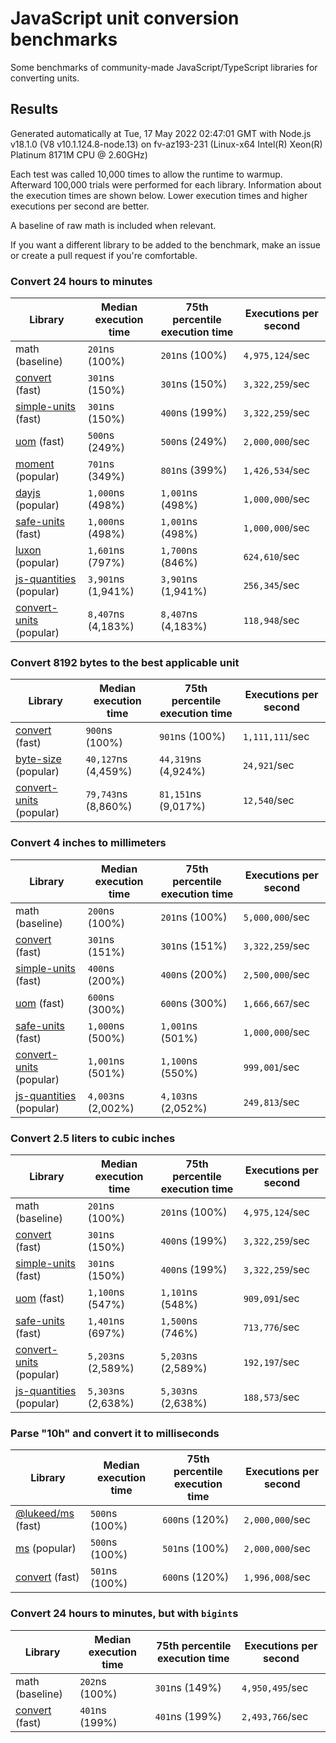 # JavaScript unit conversion benchmarks

Some benchmarks of community-made JavaScript/TypeScript libraries for converting units.

## Results

<!-- beginblock(results) -->

Generated automatically at Tue, 17 May 2022 02:47:01 GMT with Node.js v18.1.0 (V8 v10.1.124.8-node.13) on fv-az193-231 (Linux-x64 Intel(R) Xeon(R) Platinum 8171M CPU @ 2.60GHz)

Each test was called 10,000 times to allow the runtime to warmup.
Afterward 100,000 trials were performed for each library.
Information about the execution times are shown below.
Lower execution times and higher executions per second are better.

A baseline of raw math is included when relevant.

If you want a different library to be added to the benchmark, make an issue or create a pull request if you're comfortable.

### Convert 24 hours to minutes

| Library                                                            | Median execution time | 75th percentile execution time | Executions per second |
| ------------------------------------------------------------------ | --------------------- | ------------------------------ | --------------------- |
| math (baseline)                                                    | `201`ns (100%)        | `201`ns (100%)                 | `4,975,124`/sec       |
| [convert](https://npmjs.com/package/convert) (fast)                | `301`ns (150%)        | `301`ns (150%)                 | `3,322,259`/sec       |
| [simple-units](https://npmjs.com/package/simple-units) (fast)      | `301`ns (150%)        | `400`ns (199%)                 | `3,322,259`/sec       |
| [uom](https://npmjs.com/package/uom) (fast)                        | `500`ns (249%)        | `500`ns (249%)                 | `2,000,000`/sec       |
| [moment](https://npmjs.com/package/moment) (popular)               | `701`ns (349%)        | `801`ns (399%)                 | `1,426,534`/sec       |
| [dayjs](https://npmjs.com/package/dayjs) (popular)                 | `1,000`ns (498%)      | `1,001`ns (498%)               | `1,000,000`/sec       |
| [safe-units](https://npmjs.com/package/safe-units) (fast)          | `1,000`ns (498%)      | `1,001`ns (498%)               | `1,000,000`/sec       |
| [luxon](https://npmjs.com/package/luxon) (popular)                 | `1,601`ns (797%)      | `1,700`ns (846%)               | `624,610`/sec         |
| [js-quantities](https://npmjs.com/package/js-quantities) (popular) | `3,901`ns (1,941%)    | `3,901`ns (1,941%)             | `256,345`/sec         |
| [convert-units](https://npmjs.com/package/convert-units) (popular) | `8,407`ns (4,183%)    | `8,407`ns (4,183%)             | `118,948`/sec         |

### Convert 8192 bytes to the best applicable unit

| Library                                                            | Median execution time | 75th percentile execution time | Executions per second |
| ------------------------------------------------------------------ | --------------------- | ------------------------------ | --------------------- |
| [convert](https://npmjs.com/package/convert) (fast)                | `900`ns (100%)        | `901`ns (100%)                 | `1,111,111`/sec       |
| [byte-size](https://npmjs.com/package/byte-size) (popular)         | `40,127`ns (4,459%)   | `44,319`ns (4,924%)            | `24,921`/sec          |
| [convert-units](https://npmjs.com/package/convert-units) (popular) | `79,743`ns (8,860%)   | `81,151`ns (9,017%)            | `12,540`/sec          |

### Convert 4 inches to millimeters

| Library                                                            | Median execution time | 75th percentile execution time | Executions per second |
| ------------------------------------------------------------------ | --------------------- | ------------------------------ | --------------------- |
| math (baseline)                                                    | `200`ns (100%)        | `201`ns (100%)                 | `5,000,000`/sec       |
| [convert](https://npmjs.com/package/convert) (fast)                | `301`ns (151%)        | `301`ns (151%)                 | `3,322,259`/sec       |
| [simple-units](https://npmjs.com/package/simple-units) (fast)      | `400`ns (200%)        | `400`ns (200%)                 | `2,500,000`/sec       |
| [uom](https://npmjs.com/package/uom) (fast)                        | `600`ns (300%)        | `600`ns (300%)                 | `1,666,667`/sec       |
| [safe-units](https://npmjs.com/package/safe-units) (fast)          | `1,000`ns (500%)      | `1,001`ns (501%)               | `1,000,000`/sec       |
| [convert-units](https://npmjs.com/package/convert-units) (popular) | `1,001`ns (501%)      | `1,100`ns (550%)               | `999,001`/sec         |
| [js-quantities](https://npmjs.com/package/js-quantities) (popular) | `4,003`ns (2,002%)    | `4,103`ns (2,052%)             | `249,813`/sec         |

### Convert 2.5 liters to cubic inches

| Library                                                            | Median execution time | 75th percentile execution time | Executions per second |
| ------------------------------------------------------------------ | --------------------- | ------------------------------ | --------------------- |
| math (baseline)                                                    | `201`ns (100%)        | `201`ns (100%)                 | `4,975,124`/sec       |
| [convert](https://npmjs.com/package/convert) (fast)                | `301`ns (150%)        | `400`ns (199%)                 | `3,322,259`/sec       |
| [simple-units](https://npmjs.com/package/simple-units) (fast)      | `301`ns (150%)        | `400`ns (199%)                 | `3,322,259`/sec       |
| [uom](https://npmjs.com/package/uom) (fast)                        | `1,100`ns (547%)      | `1,101`ns (548%)               | `909,091`/sec         |
| [safe-units](https://npmjs.com/package/safe-units) (fast)          | `1,401`ns (697%)      | `1,500`ns (746%)               | `713,776`/sec         |
| [convert-units](https://npmjs.com/package/convert-units) (popular) | `5,203`ns (2,589%)    | `5,203`ns (2,589%)             | `192,197`/sec         |
| [js-quantities](https://npmjs.com/package/js-quantities) (popular) | `5,303`ns (2,638%)    | `5,303`ns (2,638%)             | `188,573`/sec         |

### Parse "10h" and convert it to milliseconds

| Library                                                   | Median execution time | 75th percentile execution time | Executions per second |
| --------------------------------------------------------- | --------------------- | ------------------------------ | --------------------- |
| [@lukeed/ms](https://npmjs.com/package/@lukeed/ms) (fast) | `500`ns (100%)        | `600`ns (120%)                 | `2,000,000`/sec       |
| [ms](https://npmjs.com/package/ms) (popular)              | `500`ns (100%)        | `501`ns (100%)                 | `2,000,000`/sec       |
| [convert](https://npmjs.com/package/convert) (fast)       | `501`ns (100%)        | `600`ns (120%)                 | `1,996,008`/sec       |

### Convert 24 hours to minutes, but with `bigint`s

| Library                                             | Median execution time | 75th percentile execution time | Executions per second |
| --------------------------------------------------- | --------------------- | ------------------------------ | --------------------- |
| math (baseline)                                     | `202`ns (100%)        | `301`ns (149%)                 | `4,950,495`/sec       |
| [convert](https://npmjs.com/package/convert) (fast) | `401`ns (199%)        | `401`ns (199%)                 | `2,493,766`/sec       |

<!-- endblock(results) -->
